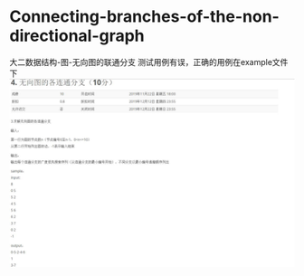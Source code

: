 # Connecting-branches-of-the-non-directional-graph
大二数据结构-图-无向图的联通分支
测试用例有误，正确的用例在example文件下
![image](https://github.com/liuxier-404/Connecting-branches-of-the-non-directional-graph/blob/master/t.jpg)
